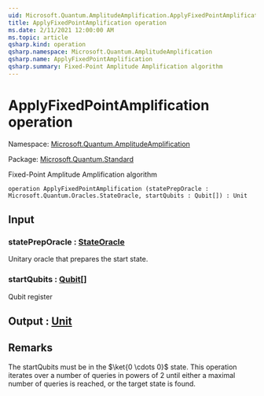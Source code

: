 ```yaml
---
uid: Microsoft.Quantum.AmplitudeAmplification.ApplyFixedPointAmplification
title: ApplyFixedPointAmplification operation
ms.date: 2/11/2021 12:00:00 AM
ms.topic: article
qsharp.kind: operation
qsharp.namespace: Microsoft.Quantum.AmplitudeAmplification
qsharp.name: ApplyFixedPointAmplification
qsharp.summary: Fixed-Point Amplitude Amplification algorithm
---
```


# ApplyFixedPointAmplification operation

Namespace: [Microsoft.Quantum.AmplitudeAmplification](xref:Microsoft.Quantum.AmplitudeAmplification)

Package: [Microsoft.Quantum.Standard](https://nuget.org/packages/Microsoft.Quantum.Standard)


Fixed-Point Amplitude Amplification algorithm

```qsharp
operation ApplyFixedPointAmplification (statePrepOracle : Microsoft.Quantum.Oracles.StateOracle, startQubits : Qubit[]) : Unit
```


## Input

### statePrepOracle : [StateOracle](xref:Microsoft.Quantum.Oracles.StateOracle)

Unitary oracle that prepares the start state.


### startQubits : [Qubit](xref:microsoft.quantum.lang-ref.qubit)[]

Qubit register



## Output : [Unit](xref:microsoft.quantum.lang-ref.unit)



## Remarks

The startQubits must be in the $\ket{0 \cdots 0}$ state. This operation iterates over a number of queries in powers of $2$ until either a maximal number of queriesis reached, or the target state is found.
